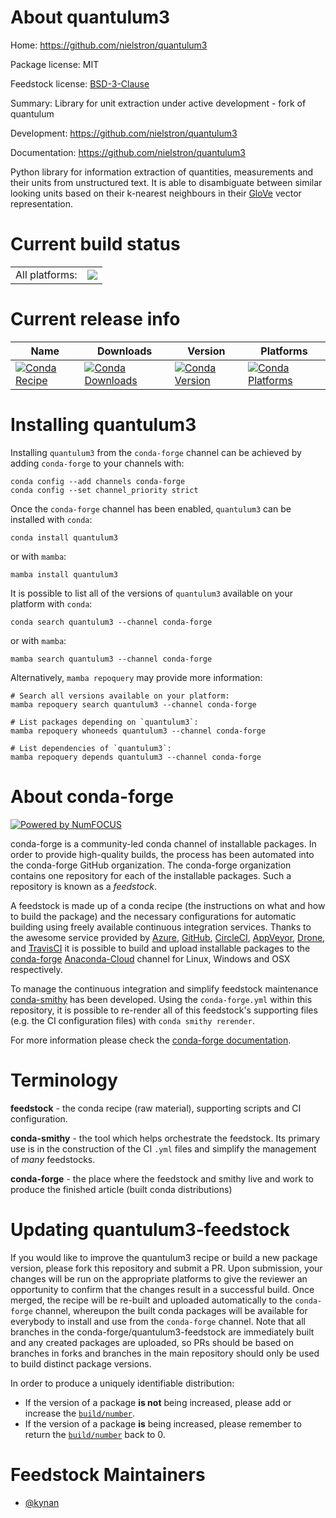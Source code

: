 About quantulum3
================

Home: https://github.com/nielstron/quantulum3

Package license: MIT

Feedstock license: [BSD-3-Clause](https://github.com/conda-forge/quantulum3-feedstock/blob/main/LICENSE.txt)

Summary: Library for unit extraction under active development - fork of quantulum

Development: https://github.com/nielstron/quantulum3

Documentation: https://github.com/nielstron/quantulum3

Python library for information extraction of quantities, measurements and
their units from unstructured text. It is able to disambiguate between
similar looking units based on their k-nearest neighbours in their
[GloVe](https://nlp.stanford.edu/projects/glove/) vector representation.


Current build status
====================


<table><tr><td>All platforms:</td>
    <td>
      <a href="https://dev.azure.com/conda-forge/feedstock-builds/_build/latest?definitionId=18004&branchName=main">
        <img src="https://dev.azure.com/conda-forge/feedstock-builds/_apis/build/status/quantulum3-feedstock?branchName=main">
      </a>
    </td>
  </tr>
</table>

Current release info
====================

| Name | Downloads | Version | Platforms |
| --- | --- | --- | --- |
| [![Conda Recipe](https://img.shields.io/badge/recipe-quantulum3-green.svg)](https://anaconda.org/conda-forge/quantulum3) | [![Conda Downloads](https://img.shields.io/conda/dn/conda-forge/quantulum3.svg)](https://anaconda.org/conda-forge/quantulum3) | [![Conda Version](https://img.shields.io/conda/vn/conda-forge/quantulum3.svg)](https://anaconda.org/conda-forge/quantulum3) | [![Conda Platforms](https://img.shields.io/conda/pn/conda-forge/quantulum3.svg)](https://anaconda.org/conda-forge/quantulum3) |

Installing quantulum3
=====================

Installing `quantulum3` from the `conda-forge` channel can be achieved by adding `conda-forge` to your channels with:

```
conda config --add channels conda-forge
conda config --set channel_priority strict
```

Once the `conda-forge` channel has been enabled, `quantulum3` can be installed with `conda`:

```
conda install quantulum3
```

or with `mamba`:

```
mamba install quantulum3
```

It is possible to list all of the versions of `quantulum3` available on your platform with `conda`:

```
conda search quantulum3 --channel conda-forge
```

or with `mamba`:

```
mamba search quantulum3 --channel conda-forge
```

Alternatively, `mamba repoquery` may provide more information:

```
# Search all versions available on your platform:
mamba repoquery search quantulum3 --channel conda-forge

# List packages depending on `quantulum3`:
mamba repoquery whoneeds quantulum3 --channel conda-forge

# List dependencies of `quantulum3`:
mamba repoquery depends quantulum3 --channel conda-forge
```


About conda-forge
=================

[![Powered by
NumFOCUS](https://img.shields.io/badge/powered%20by-NumFOCUS-orange.svg?style=flat&colorA=E1523D&colorB=007D8A)](https://numfocus.org)

conda-forge is a community-led conda channel of installable packages.
In order to provide high-quality builds, the process has been automated into the
conda-forge GitHub organization. The conda-forge organization contains one repository
for each of the installable packages. Such a repository is known as a *feedstock*.

A feedstock is made up of a conda recipe (the instructions on what and how to build
the package) and the necessary configurations for automatic building using freely
available continuous integration services. Thanks to the awesome service provided by
[Azure](https://azure.microsoft.com/en-us/services/devops/), [GitHub](https://github.com/),
[CircleCI](https://circleci.com/), [AppVeyor](https://www.appveyor.com/),
[Drone](https://cloud.drone.io/welcome), and [TravisCI](https://travis-ci.com/)
it is possible to build and upload installable packages to the
[conda-forge](https://anaconda.org/conda-forge) [Anaconda-Cloud](https://anaconda.org/)
channel for Linux, Windows and OSX respectively.

To manage the continuous integration and simplify feedstock maintenance
[conda-smithy](https://github.com/conda-forge/conda-smithy) has been developed.
Using the ``conda-forge.yml`` within this repository, it is possible to re-render all of
this feedstock's supporting files (e.g. the CI configuration files) with ``conda smithy rerender``.

For more information please check the [conda-forge documentation](https://conda-forge.org/docs/).

Terminology
===========

**feedstock** - the conda recipe (raw material), supporting scripts and CI configuration.

**conda-smithy** - the tool which helps orchestrate the feedstock.
                   Its primary use is in the construction of the CI ``.yml`` files
                   and simplify the management of *many* feedstocks.

**conda-forge** - the place where the feedstock and smithy live and work to
                  produce the finished article (built conda distributions)


Updating quantulum3-feedstock
=============================

If you would like to improve the quantulum3 recipe or build a new
package version, please fork this repository and submit a PR. Upon submission,
your changes will be run on the appropriate platforms to give the reviewer an
opportunity to confirm that the changes result in a successful build. Once
merged, the recipe will be re-built and uploaded automatically to the
`conda-forge` channel, whereupon the built conda packages will be available for
everybody to install and use from the `conda-forge` channel.
Note that all branches in the conda-forge/quantulum3-feedstock are
immediately built and any created packages are uploaded, so PRs should be based
on branches in forks and branches in the main repository should only be used to
build distinct package versions.

In order to produce a uniquely identifiable distribution:
 * If the version of a package **is not** being increased, please add or increase
   the [``build/number``](https://docs.conda.io/projects/conda-build/en/latest/resources/define-metadata.html#build-number-and-string).
 * If the version of a package **is** being increased, please remember to return
   the [``build/number``](https://docs.conda.io/projects/conda-build/en/latest/resources/define-metadata.html#build-number-and-string)
   back to 0.

Feedstock Maintainers
=====================

* [@kynan](https://github.com/kynan/)


